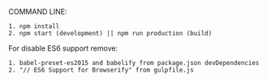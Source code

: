 COMMAND LINE:

	1. npm install
	2. npm start (development) || npm run production (build)

For disable ES6 support remove:

	1. babel-preset-es2015 and babelify from package.json devDependencies
	2. "// ES6 Support for Browserify" from gulpfile.js
